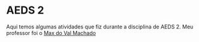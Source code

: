 # AEDS 2
Aqui temos algumas atividades que fiz durante a disciplina de AEDS 2.
Meu professor foi o [Max do Val Machado](https://github.com/maxmachado)